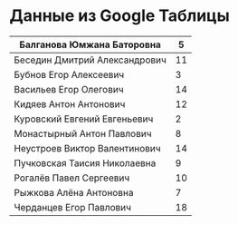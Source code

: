 # Данные из Google Таблицы

| Балганова Юмжана Баторовна | 5 |
| --- | --- |
| Беседин Дмитрий Александрович | 11 |
| Бубнов Егор Алексеевич | 3 |
| Васильев Егор Олегович | 14 |
| Кидяев Антон Антонович | 12 |
| Куровский Евгений Евгеньевич | 2 |
| Монастырный Антон Павлович | 8 |
| Неустроев Виктор Валентинович | 14 |
| Пучковская Таисия Николаевна | 9 |
| Рогалёв Павел Сергеевич | 10 |
| Рыжкова Алёна Антоновна | 7 |
| Черданцев Егор Павлович | 18 |
